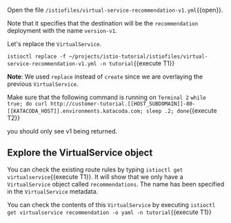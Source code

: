 Open the file `/istiofiles/virtual-service-recommendation-v1.yml`{{open}}.

Note that it specifies that the destination will be the `recommendation` deployment with the name `version-v1`.

Let's replace the `VirtualService`.

`istioctl replace -f ~/projects/istio-tutorial/istiofiles/virtual-service-recommendation-v1.yml -n tutorial`{{execute T1}}

**Note**: We used `replace` instead of `create` since we are overlaying the previous `VirtualService`.

Make sure that the following command is running on `Terminal 2` `while true; do curl http://customer-tutorial.[[HOST_SUBDOMAIN]]-80-[[KATACODA_HOST]].environments.katacoda.com; sleep .2; done`{{execute T2}}

you should only see v1 being returned.

## Explore the VirtualService object

You can check the existing route rules by typing `istioctl get virtualservice`{{execute T1}}. It will show that we only have a `VirtualService` object called `recommendations`. The name has been specified in the `VirtualService` metadata.

You can check the contents of this `VirtualService` by executing `istioctl get virtualservice recommendation -o yaml -n tutorial`{{execute T1}}
